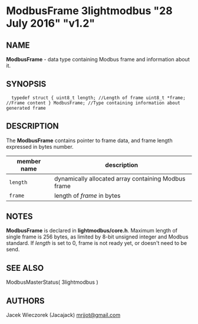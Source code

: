 # ModbusFrame 3lightmodbus "28 July 2016" "v1.2"

## NAME
**ModbusFrame** - data type containing Modbus frame and information about it.

## SYNOPSIS
`  
	typedef struct
	{
		uint8_t length; //Length of frame
		uint8_t *frame; //Frame content
	} ModbusFrame; //Type containing information about generated frame
`

## DESCRIPTION
The **ModbusFrame** contains pointer to frame data, and frame length expressed in bytes number.

| member name      | description                                              |
|------------------|----------------------------------------------------------|
| `length`         | dynamically allocated array containing Modbus frame      |
| `frame`          | length of *frame* in bytes                               |

## NOTES
**ModbusFrame** is declared in **lightmodbus/core.h**.
Maximum length of single frame is 256 bytes, as limited by 8-bit unsigned integer and Modbus standard.
If *length* is set to 0, frame is not ready yet, or doesn't need to be send.

## SEE ALSO
ModbusMasterStatus( 3lightmodbus )

## AUTHORS
Jacek Wieczorek (Jacajack) <mrjjot@gmail.com>
